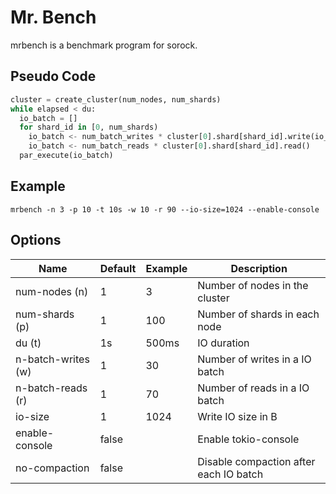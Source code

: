 # Mr. Bench

mrbench is a benchmark program for sorock.

## Pseudo Code

```python
cluster = create_cluster(num_nodes, num_shards)
while elapsed < du:
  io_batch = []
  for shard_id in [0, num_shards)
    io_batch <- num_batch_writes * cluster[0].shard[shard_id].write(io_size)
    io_batch <- num_batch_reads * cluster[0].shard[shard_id].read()
  par_execute(io_batch)
```

## Example

`mrbench -n 3 -p 10 -t 10s -w 10 -r 90 --io-size=1024 --enable-console`

## Options

| Name | Default | Example | Description |
| - | - | - | - | 
| num-nodes (n) | 1 | 3 | Number of nodes in the cluster |
| num-shards (p)  | 1 | 100 | Number of shards in each node |
| du (t) | 1s | 500ms | IO duration |
| n-batch-writes (w) | 1 | 30 | Number of writes in a IO batch |
| n-batch-reads (r) | 1 | 70 | Number of reads in a IO batch |
| io-size | 1 | 1024 | Write IO size in B |
| enable-console | false | | Enable tokio-console |
| no-compaction | false | | Disable compaction after each IO batch | 
